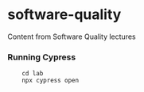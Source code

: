 # software-quality
Content from Software Quality lectures

### Running Cypress
```
    cd lab
    npx cypress open
```